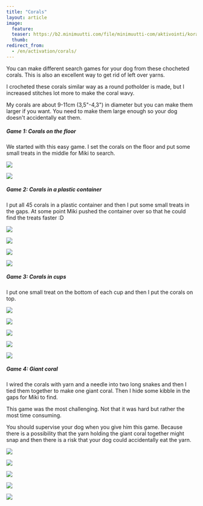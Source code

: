 ```yaml
---
title: "Corals"
layout: article
image:
  feature:
  teaser: https://b2.minimuutti.com/file/minimuutti-com/aktivointi/korallit/DS00661-245px.jpg
  thumb:
redirect_from:
  - /en/activation/corals/
---
```


You can make different search games for your dog from these chocheted corals. This is also an excellent way to get rid of left over yarns.

I crocheted these corals similar way as a round potholder is made, but I increased stitches lot more to make the coral wavy.

My corals are about 9-11cm (3,5"-4,3") in diameter but you can make them larger if you want. You need to make them large enough so your dog doesn't accidentally eat them.

##### Game 1: Corals on the floor

We started with this easy game. I set the corals on the floor and put some small treats in the middle for Miki to search.

[![](https://b2.minimuutti.com/file/minimuutti-com/aktivointi/korallit/DS00378-800px.jpg)](https://dl.dropboxusercontent.com/sh/ea1wtnz7z734o12/AAD7OLToTqmTqypXxmgtRBeZa/aktivointi/korallit/DS00378.jpg)

[![](https://b2.minimuutti.com/file/minimuutti-com/aktivointi/korallit/DS00358-800px.jpg)](https://dl.dropboxusercontent.com/sh/ea1wtnz7z734o12/AABOeBYbShsxUa7Zq_w5Ocr1a/aktivointi/korallit/DS00358.jpg)

##### Game 2: Corals in a plastic container

I put all 45 corals in a plastic container and then I put some small treats in the gaps. At some point Miki pushed the container over so that he could find the treats faster :D

[![](https://b2.minimuutti.com/file/minimuutti-com/aktivointi/korallit/DS00394-800px.jpg)](https://dl.dropboxusercontent.com/sh/ea1wtnz7z734o12/AADfeI9A-Nx2JSRGKxd_s9nla/aktivointi/korallit/DS00394.jpg)

[![](https://b2.minimuutti.com/file/minimuutti-com/aktivointi/korallit/DS00408-800px.jpg)](https://dl.dropboxusercontent.com/sh/ea1wtnz7z734o12/AABCha8PQENi-L-RdKvnPDsSa/aktivointi/korallit/DS00408.jpg)

[![](https://b2.minimuutti.com/file/minimuutti-com/aktivointi/korallit/DS00435-800px.jpg)](https://dl.dropboxusercontent.com/sh/ea1wtnz7z734o12/AADTO4xrlbJ6W8drfVyAu1M0a/aktivointi/korallit/DS00435.jpg)

[![](https://b2.minimuutti.com/file/minimuutti-com/aktivointi/korallit/DS00450-800px.jpg)](https://dl.dropboxusercontent.com/sh/ea1wtnz7z734o12/AACDIA1Q6J0pkHtFTX1uptkUa/aktivointi/korallit/DS00450.jpg)

##### Game 3: Corals in cups

I put one small treat on the bottom of each cup and then I put the corals on top.

[![](https://b2.minimuutti.com/file/minimuutti-com/aktivointi/korallit/DS00463-800px.jpg)](https://dl.dropboxusercontent.com/sh/ea1wtnz7z734o12/AAAXSn0xN26XY0D4-dGluhrka/aktivointi/korallit/DS00463.jpg)

[![](https://b2.minimuutti.com/file/minimuutti-com/aktivointi/korallit/DS00498-800px.jpg)](https://dl.dropboxusercontent.com/sh/ea1wtnz7z734o12/AAACPlgAn95oTlCPIKS-3rM9a/aktivointi/korallit/DS00498.jpg)

[![](https://b2.minimuutti.com/file/minimuutti-com/aktivointi/korallit/DS00475-800px.jpg)](https://dl.dropboxusercontent.com/sh/ea1wtnz7z734o12/AAB6zkv5-lGVYkrp27A0QOqqa/aktivointi/korallit/DS00475.jpg)

[![](https://b2.minimuutti.com/file/minimuutti-com/aktivointi/korallit/DS00501-800px.jpg)](https://dl.dropboxusercontent.com/sh/ea1wtnz7z734o12/AADEJV_OH34LLDQ8hnQvRibca/aktivointi/korallit/DS00501.jpg)

[![](https://b2.minimuutti.com/file/minimuutti-com/aktivointi/korallit/DS00536-800px.jpg)](https://dl.dropboxusercontent.com/sh/ea1wtnz7z734o12/AACq1o4zFGaZjjub-W63Br-ma/aktivointi/korallit/DS00536.jpg)

##### Game 4: Giant coral

I wired the corals with yarn and a needle into two long snakes and then I tied them together to make one giant coral. Then I hide some kibble in the gaps for Miki to find.

This game was the most challenging. Not that it was hard but rather the most time consuming.

You should supervise your dog when you give him this game. Because there is a possibility that the yarn holding the giant coral together might snap and then there is a risk that your dog could accidentally eat the yarn.

[![](https://b2.minimuutti.com/file/minimuutti-com/aktivointi/korallit/DS00661-800px.jpg)](https://dl.dropboxusercontent.com/sh/ea1wtnz7z734o12/AACO0G_XmNWOYGeH8Ienb1bya/aktivointi/korallit/DS00661.jpg)

[![](https://b2.minimuutti.com/file/minimuutti-com/aktivointi/korallit/DS00599-800px.jpg)](https://dl.dropboxusercontent.com/sh/ea1wtnz7z734o12/AACVSbUbrqtTuNwXhcFMJ3EUa/aktivointi/korallit/DS00599.jpg)

[![](https://b2.minimuutti.com/file/minimuutti-com/aktivointi/korallit/DS00652-800px.jpg)](https://dl.dropboxusercontent.com/sh/ea1wtnz7z734o12/AADltL1RCLunOCgyPoaPSRZMa/aktivointi/korallit/DS00652.jpg)

[![](https://b2.minimuutti.com/file/minimuutti-com/aktivointi/korallit/DS00628-800px.jpg)](https://dl.dropboxusercontent.com/sh/ea1wtnz7z734o12/AABHFIbdPYzUZP9PbYtIJ-RMa/aktivointi/korallit/DS00628.jpg)

[![](https://b2.minimuutti.com/file/minimuutti-com/aktivointi/korallit/DS00631-800px.jpg)](https://dl.dropboxusercontent.com/sh/ea1wtnz7z734o12/AADzQXPZmL8uThuxSOicr7tTa/aktivointi/korallit/DS00631.jpg)
